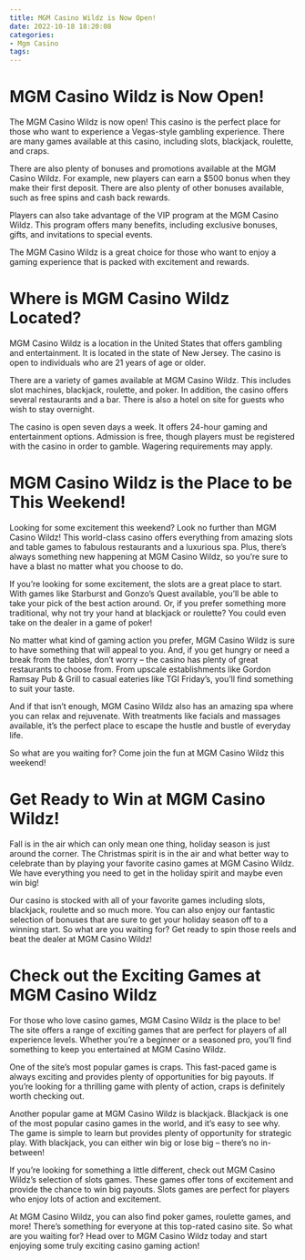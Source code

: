 ```yaml
---
title: MGM Casino Wildz is Now Open!
date: 2022-10-18 18:20:08
categories:
- Mgm Casino
tags:
---
```



#  MGM Casino Wildz is Now Open!

The MGM Casino Wildz is now open! This casino is the perfect place for those who want to experience a Vegas-style gambling experience. There are many games available at this casino, including slots, blackjack, roulette, and craps.

There are also plenty of bonuses and promotions available at the MGM Casino Wildz. For example, new players can earn a $500 bonus when they make their first deposit. There are also plenty of other bonuses available, such as free spins and cash back rewards.

Players can also take advantage of the VIP program at the MGM Casino Wildz. This program offers many benefits, including exclusive bonuses, gifts, and invitations to special events.

The MGM Casino Wildz is a great choice for those who want to enjoy a gaming experience that is packed with excitement and rewards.

#  Where is MGM Casino Wildz Located?

MGM Casino Wildz is a location in the United States that offers gambling and entertainment. It is located in the state of New Jersey. The casino is open to individuals who are 21 years of age or older.

There are a variety of games available at MGM Casino Wildz. This includes slot machines, blackjack, roulette, and poker. In addition, the casino offers several restaurants and a bar. There is also a hotel on site for guests who wish to stay overnight.

The casino is open seven days a week. It offers 24-hour gaming and entertainment options. Admission is free, though players must be registered with the casino in order to gamble. Wagering requirements may apply.

#  MGM Casino Wildz is the Place to be This Weekend!

Looking for some excitement this weekend? Look no further than MGM Casino Wildz! This world-class casino offers everything from amazing slots and table games to fabulous restaurants and a luxurious spa. Plus, there’s always something new happening at MGM Casino Wildz, so you’re sure to have a blast no matter what you choose to do.

If you’re looking for some excitement, the slots are a great place to start. With games like Starburst and Gonzo’s Quest available, you’ll be able to take your pick of the best action around. Or, if you prefer something more traditional, why not try your hand at blackjack or roulette? You could even take on the dealer in a game of poker!

No matter what kind of gaming action you prefer, MGM Casino Wildz is sure to have something that will appeal to you. And, if you get hungry or need a break from the tables, don’t worry – the casino has plenty of great restaurants to choose from. From upscale establishments like Gordon Ramsay Pub & Grill to casual eateries like TGI Friday’s, you’ll find something to suit your taste.

And if that isn’t enough, MGM Casino Wildz also has an amazing spa where you can relax and rejuvenate. With treatments like facials and massages available, it’s the perfect place to escape the hustle and bustle of everyday life.

So what are you waiting for? Come join the fun at MGM Casino Wildz this weekend!

#  Get Ready to Win at MGM Casino Wildz!

 Fall is in the air which can only mean one thing, holiday season is just around the corner. The Christmas spirit is in the air and what better way to celebrate than by playing your favorite casino games at MGM Casino Wildz. We have everything you need to get in the holiday spirit and maybe even win big!

Our casino is stocked with all of your favorite games including slots, blackjack, roulette and so much more. You can also enjoy our fantastic selection of bonuses that are sure to get your holiday season off to a winning start. So what are you waiting for? Get ready to spin those reels and beat the dealer at MGM Casino Wildz!

#  Check out the Exciting Games at MGM Casino Wildz

For those who love casino games, MGM Casino Wildz is the place to be! The site offers a range of exciting games that are perfect for players of all experience levels. Whether you’re a beginner or a seasoned pro, you’ll find something to keep you entertained at MGM Casino Wildz.

One of the site’s most popular games is craps. This fast-paced game is always exciting and provides plenty of opportunities for big payouts. If you’re looking for a thrilling game with plenty of action, craps is definitely worth checking out.

Another popular game at MGM Casino Wildz is blackjack. Blackjack is one of the most popular casino games in the world, and it’s easy to see why. The game is simple to learn but provides plenty of opportunity for strategic play. With blackjack, you can either win big or lose big – there’s no in-between!

If you’re looking for something a little different, check out MGM Casino Wildz’s selection of slots games. These games offer tons of excitement and provide the chance to win big payouts. Slots games are perfect for players who enjoy lots of action and excitement.

At MGM Casino Wildz, you can also find poker games, roulette games, and more! There’s something for everyone at this top-rated casino site. So what are you waiting for? Head over to MGM Casino Wildz today and start enjoying some truly exciting casino gaming action!